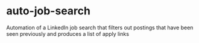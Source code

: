 # auto-job-search
Automation of a LinkedIn job search that filters out postings that have been seen previously and produces a list of apply links
